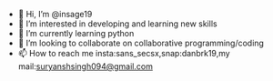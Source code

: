 - 👋 Hi, I’m @insage19
- 👀 I’m interested in developing and learning new skills
- 🌱 I’m currently learning python
- 💞️ I’m looking to collaborate on collaborative programming/coding
- 📫 How to reach me insta:sans_secsx,snap:danbrk19,my mail:suryanshsingh094@gmail.com

<!---
insage19/insage19 is a ✨ special ✨ repository because its `README.md` (this file) appears on your GitHub profile.
You can click the Preview link to take a look at your changes.
--->
